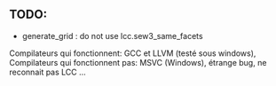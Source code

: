 ## TODO:

* generate_grid : do not use lcc.sew3_same_facets 

Compilateurs qui fonctionnent: GCC et LLVM (testé sous windows), 
Compilateurs qui fonctionnent pas: MSVC (Windows), étrange bug, ne reconnait pas LCC ...